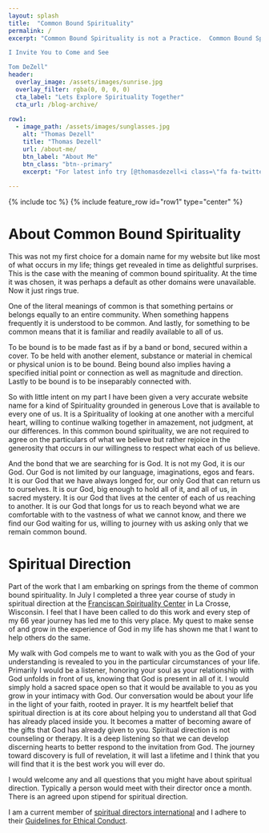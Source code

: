 ```yaml
---
layout: splash
title:  "Common Bound Spirituality"
permalink: /
excerpt: "Common Bound Spirituality is not a Practice.  Common Bound Spirituality is who we are together; it is the world that we move around in, in all of its Mystery and Wonder.  In it we are joined to infinite Grace and Mercy by our God who wants only to return us to our truest selves.

I Invite You to Come and See

Tom DeZell"
header:
  overlay_image: /assets/images/sunrise.jpg
  overlay_filter: rgba(0, 0, 0, 0)
  cta_label: "Lets Explore Spirituality Together"
  cta_url: /blog-archive/
  
row1:
  - image_path: /assets/images/sunglasses.jpg
    alt: "Thomas Dezell"
    title: "Thomas Dezell"
    url: /about-me/
    btn_label: "About Me"
    btn_class: "btn--primary"
    excerpt: "For latest info try [@thomasdezell<i class=\"fa fa-twitter\" aria-hidden=\"true\"></i>](https://twitter.com/@thomasdezell)."
  
---
```


{% include toc %}
{% include feature_row id="row1" type="center"  %}

# About Common Bound Spirituality

This was not my first choice for a domain name for my website but like most of what occurs in my life; things get revealed in time as delightful surprises.  This is the case with the meaning of common bound spirituality.  At the time it was chosen, it was perhaps a default as other domains were unavailable.  Now it just rings true.

One of the literal meanings of common is that something pertains or belongs equally to an entire community.  When something happens frequently it is understood to be common.  And lastly, for something to be common means that it is familiar and readily available to all of us.

To be bound is to be made fast as if by a band or bond, secured within a cover. To be held with another element, substance or material in chemical or physical union is to be bound.  Being bound also implies having a specified initial point or connection as well as magnitude and direction.   Lastly to be bound is to be inseparably connected with.

So with little intent on my part I have been given a very accurate website name for a kind of Spirituality grounded in generous Love that is available to every one of us.  It is a Spirituality of looking at one another with a merciful heart, willing to continue walking together in amazement, not judgment, at our differences. In this common bound spirituality, we are not required to agree on the particulars of what we believe but rather rejoice in the generosity that occurs in our willingness to respect what each of us believe.

And the bond that we are searching for is God.   It is not my God, it is our God.    Our God is not limited by our language, imaginations, egos and fears.  It is our God that we have always longed for, our only God that can return us to ourselves.  It is our God,  big enough to hold all of it, and all of us, in sacred mystery.  It is our God that lives at the center of each of us reaching to another. It is our God that longs for us to reach beyond what we are comfortable with to the vastness of what we cannot know, and there we find our God waiting for us, willing to journey with us asking only that we remain common bound.

# Spiritual Direction

Part of the work that I am embarking on springs from the theme of common bound spirituality.  In July I completed a three year course of study in spiritual direction at the  [Franciscan Spirituality Center](http://www.fscenter.org/) in La Crosse, Wisconsin.    I feel that I have been called to do this work and every step of my 66 year journey has led me to this very place.  My quest to make sense of and grow in the experience of God in my life has shown me that I want to help others do the same.

My walk with God compels me to want to walk with you as the God of your understanding is revealed to you in the particular circumstances of your life.  Primarily I would be a listener, honoring your soul as your relationship with God unfolds in front of us, knowing that God is present in all of it.   I would simply  hold a sacred space open so that it would be available to you as you grow in your intimacy with God.  Our conversation would be about your life in the light of your faith, rooted in prayer.  It is my heartfelt belief that spiritual direction is at its core about helping you to understand all that God has already placed inside you.  It becomes a matter of becoming aware of the gifts that God has already given to you.  Spiritual direction is not counseling or therapy.  It is a deep listening so that we can develop discerning hearts to better respond to the invitation from God.  The journey toward discovery is full of revelation, it will last a lifetime and I think that you will find that it is the best work you will ever do.

I would welcome any and all questions that you might have about spiritual direction.  Typically a person would meet with their director once a month.  There is an agreed upon stipend for spiritual direction.

I am a current member of [spiritual directors international](http://www.sdiworld.org/) and I adhere to their [Guidelines for Ethical Conduct](http://www.sdiworld.org/publications/guidelines-ethical-conduct).

